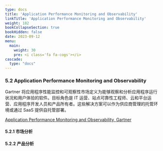 ```yaml
---
type: docs
title: 'Application Performance Monitoring and Observability'
linkTitle: 'Application Performance Monitoring and Observability'
weight: 182
bookCollapseSection: true
bookHidden: false
date: 2023-09-12
menu:
  main:
    weight: 30
    pre: <i class='fa fa-cogs'></i>
cascade:
  type: "docs"
---
```


### 5.2 Application Performance Monitoring and Observability
Gartner 将应用程序性能监控和可观察性市场定义为能够观察和分析应用程序运行状况和用户体验的软件。目标角色是 IT 运营、站点可靠性工程师、云和平台运营、应用程序开发人员和产品所有者。这些解决方案可以作为供应商管理的托管环境或通过 SaaS 提供自托管部署。

[Application Performance Monitoring and Observability, Gartner](https://www.gartner.com/reviews/market/application-performance-monitoring-and-observability)

#### 5.2.1 市场分析
#### 5.2.2 产品分析
